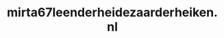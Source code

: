 ---
layout: post
title:  "mirta67leenderheidezaarderheiken.nl"
internal_url:  "/dutchgov/mirta67leenderheidezaarderheiken.nl.html"
subdomains_count: 2
all_subdomains_count: 2
urls_count: 2
ssl_rank: 0
http_rank: 30
url_link: /data/mirta67leenderheidezaarderheiken.nl/urls.txt
all_subdomains_link: /data/mirta67leenderheidezaarderheiken.nl/all_subdomains.txt
subdomains_link: /data/mirta67leenderheidezaarderheiken.nl/subdomains.txt
categories: dutchgov
---